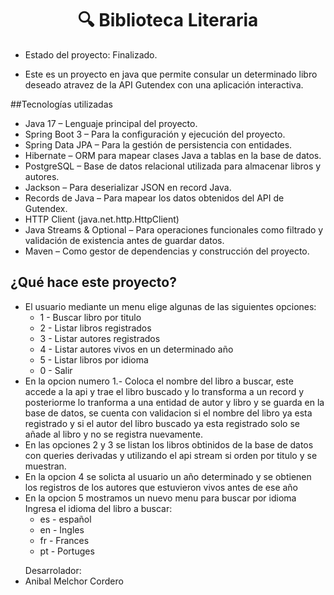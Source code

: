 <h1 align="center"> 🔍 Biblioteca Literaria </h1>

- Estado del proyecto: Finalizado.

- Este es un proyecto en java que permite consular un determinado libro deseado atravez de la API Gutendex con una aplicación interactiva.

##Tecnologías utilizadas
- Java 17 – Lenguaje principal del proyecto.
- Spring Boot 3 – Para la configuración y ejecución del proyecto.
- Spring Data JPA – Para la gestión de persistencia con entidades.
- Hibernate – ORM para mapear clases Java a tablas en la base de datos.
- PostgreSQL – Base de datos relacional utilizada para almacenar libros y autores.
- Jackson – Para deserializar JSON en record Java.
- Records de Java – Para mapear los datos obtenidos del API de Gutendex.
- HTTP Client (java.net.http.HttpClient)
- Java Streams & Optional – Para operaciones funcionales como filtrado y validación de existencia antes de guardar datos.
- Maven – Como gestor de dependencias y construcción del proyecto.

## ¿Qué hace este proyecto?

- El usuario mediante un menu elige algunas de las siguientes opciones:
  - 1 - Buscar libro por titulo
  - 2 - Listar libros registrados
  - 3 - Listar autores registrados
  - 4 - Listar autores vivos en un determinado año
  - 5 - Listar libros por idioma
  - 0 - Salir
- En la opcion numero 1.- Coloca el nombre del libro a buscar, este accede a la api y trae el libro buscado y lo transforma a un record y posteriorme lo tranforma a una entidad de autor y libro y se guarda en la base de datos,
  se cuenta con validacion si el nombre del libro ya esta registrado y si el autor del libro buscado ya esta registrado solo se añade al libro y no se registra nuevamente.
- En las opciones 2 y 3 se listan los libros obtinidos de la base de datos con queries derivadas y utilizando el api stream si orden por titulo y se muestran.
- En la opcion 4 se solicta al usuario un año determinado y se obtienen los registros de los autores que estuvieron vivos antes de ese año
- En la opcion 5 mostramos un nuevo menu para buscar por idioma
  Ingresa el idioma del libro a buscar:
  - es - español
  - en - Ingles
  - fr - Frances
  - pt - Portuges

<ul>Desarrolador:
    <li>Anibal Melchor Cordero</li>
</ul>
